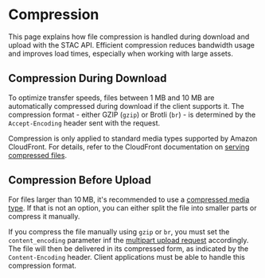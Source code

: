 # Compression

This page explains how file compression is handled during download and upload with the STAC API.
Efficient compression reduces bandwidth usage and improves load times, especially when working with large assets.

## Compression During Download

To optimize transfer speeds, files between 1 MB and 10 MB are automatically compressed during download if the client supports it.
The compression format - either GZIP (`gzip`) or Brotli (`br`) - is determined by the `Accept-Encoding` header sent with the request.

Compression is only applied to standard media types supported by Amazon CloudFront.
For details, refer to the CloudFront documentation on [serving compressed files](https://docs.aws.amazon.com/AmazonCloudFront/latest/DeveloperGuide/ServingCompressedFiles.html#compressed-content-cloudfront-file-types).

## Compression Before Upload

For files larger than 10 MB, it's recommended to use a [compressed media type](/docs/stac-api/supported-media).
If that is not an option, you can either split the file into smaller parts or compress it manually.

If you compress the file manually using `gzip` or `br`, you must set the `content_encoding` parameter inf the [multipart upload request](https://data.geo.admin.ch/api/stac/static/spec/v1/apitransactional.html#tag/Asset-Upload-Management/operation/createAssetUpload) accordingly.
The file will then be delivered in its compressed form, as indicated by the `Content-Encoding` header.
Client applications must be able to handle this compression format.
